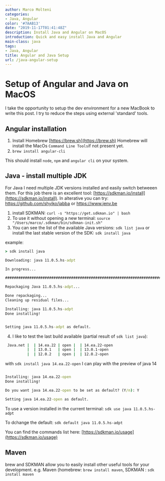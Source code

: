 ```yaml
---
author: Marco Molteni
categories:
- Java, Angular
color: '#7AAB13'
date: "2019-11-17T01:41:48Z"
description: Install Java and Angular on MacOS
introduction: Quick and easy install Java and Angular
main-class: java
tags:
- Java, Angular
title: Angular and Java Setup
url: /java-angular-setup
---
```


# Setup of Angular and Java on MacOS

I take the opportunity to setup the dev environment for a new MacBook to write this post.
I try to reduce the steps using external 'standard' tools.

## Angular installation
1. Install Homebrew [https://brew.sh](https://brew.sh)
Homebrew will install the MacOs `Command Line Tools`if not present yet.
2. `brew install angular-cli`

This should install `node`, `npm` and `angular cli` on your system.

## Java - install multiple JDK
For Java I need multiple JDK versions installed and easily switch betweeen them.
For this job there is an excellent tool: [https://sdkman.io/install](https://sdkman.io/install).
In alterative you can try: https://github.com/shyiko/jabba or https://www.jenv.be

1. install SDKMAN: `curl -s "https://get.sdkman.io" | bash`
2. To use it without opening a new terminal: `source "/Users/marco/.sdkman/bin/sdkman-init.sh"`
3. You can see the list of the available Java versions:
 `sdk list java`
or install the last stable version of the SDK:
`sdk install java`

example:

``` cmd
> sdk install java

Downloading: java 11.0.5.hs-adpt

In progress...

######################################################################### 100.0%

Repackaging Java 11.0.5.hs-adpt...

Done repackaging...
Cleaning up residual files...

Installing: java 11.0.5.hs-adpt
Done installing!


Setting java 11.0.5.hs-adpt as default.
```

4. I like to test the last build available (partial result of `sdk list java`):
``` cmd
 Java.net |  | 14.ea.22 | open |  | 14.ea.22-open       
          |  | 13.0.1   | open |  | 13.0.1-open         
          |  | 12.0.2   | open |  | 12.0.2-open
```

with `sdk install java 14.ea.22-open` I can play with the preview of java 14

```cmd

Installing: java 14.ea.22-open
Done installing!

Do you want java 14.ea.22-open to be set as default? (Y/n): Y

Setting java 14.ea.22-open as default.

```

To use a version installed in the current terminal:
`sdk use java 11.0.5.hs-adpt`

To dchange the default:
`sdk default java 11.0.5.hs-adpt`

You can find the commands list here: [https://sdkman.io/usage](https://sdkman.io/usage)

## Maven
brew and SDKMAN allow you to easily install other useful tools for your development.
e.g. Maven (homebrew: `brew install maven`, SDKMAN : `sdk install maven`
